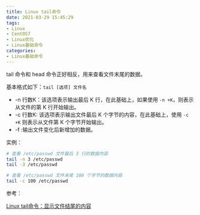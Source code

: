 ```yaml
---
title: Linux tail命令
date: 2021-03-29 15:45:29
tags:
- Linux
- CentOS7
- Linux优化
- Linux基础命令
categories:
- Linux基础命令
---
```


tail 命令和 head 命令正好相反，用来查看文件末尾的数据。

基本格式如下：`tail [选项] 文件名`

* -n 行数K：该选项表示输出最后 K 行，在此基础上，如果使用 `-n +K`，则表示从文件的第 K 行开始输出。
* -c 行数K: 该选项表示输出文件最后 K 个字节的内容，在此基础上，使用 `-c +K` 则表示从文件第 K 个字节开始输出。
* -f :输出文件变化后新增加的数据。
<!--more-->
实例：

```sh
# 查看 /etc/passwd 文件最后 3 行的数据内容
tail -n 3 /etc/passwd
tail -3 /etc/passwd

# 查看 /etc/passwd 文件末尾 100 个字节的数据内容
tail -c 100 /etc/passwd
```

参考：

[Linux tail命令：显示文件结尾的内容](http://c.biancheng.net/view/737.html)